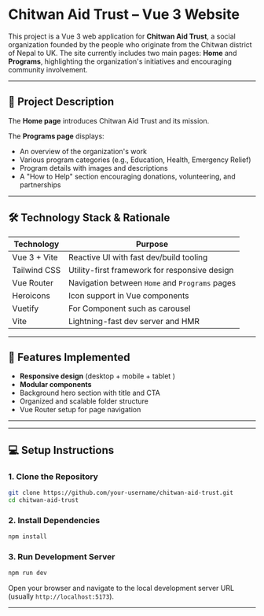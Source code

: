 # Chitwan Aid Trust – Vue 3 Website

This project is a Vue 3 web application for **Chitwan Aid Trust**, a social organization founded by the people who originate from the Chitwan district of Nepal to UK. The site currently includes two main pages: **Home** and **Programs**, highlighting the organization's initiatives and encouraging community involvement.

---

## 📌 Project Description

The **Home page** introduces Chitwan Aid Trust and its mission.

The **Programs page** displays:
- An overview of the organization's work
- Various program categories (e.g., Education, Health, Emergency Relief)
- Program details with images and descriptions
- A "How to Help" section encouraging donations, volunteering, and partnerships

---

## 🛠️ Technology Stack & Rationale

| Technology       | Purpose                                             |
|------------------|-----------------------------------------------------|
| Vue 3 + Vite     | Reactive UI with fast dev/build tooling             |
| Tailwind CSS     | Utility-first framework for responsive design       |
| Vue Router       | Navigation between `Home` and `Programs` pages      |
| Heroicons        | Icon support in Vue components
| Vuetify          | For Component such as carousel                      |
| Vite             | Lightning-fast dev server and HMR                   |

---

## 🚀 Features Implemented

- **Responsive design** (desktop + mobile + tablet )
- **Modular components** 
- Background hero section with title and CTA
- Organized and scalable folder structure
- Vue Router setup for page navigation

---


---

## 💻 Setup Instructions

### 1. Clone the Repository

```bash
git clone https://github.com/your-username/chitwan-aid-trust.git
cd chitwan-aid-trust
```

### 2. Install Dependencies

```bash
npm install
```

### 3. Run Development Server

```bash
npm run dev
```

Open your browser and navigate to the local development server URL (usually `http://localhost:5173`).

---






